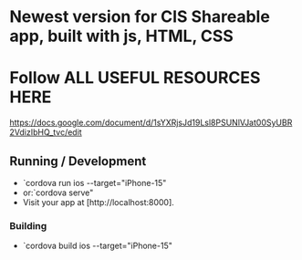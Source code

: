 # Newest version for CIS Shareable app, built with js, HTML, CSS

# Follow ALL USEFUL RESOURCES HERE
https://docs.google.com/document/d/1sYXRjsJd19Lsl8PSUNlVJat00SyUBR2VdizIbHQ_tvc/edit  

## Running / Development

* `cordova run ios --target="iPhone-15"
* or:`cordova serve"
* Visit your app at [http://localhost:8000].

### Building

* `cordova build ios --target="iPhone-15"


